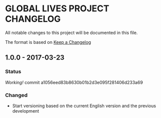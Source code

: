 # GLOBAL LIVES PROJECT CHANGELOG
All notable changes to this project will be documented in this file.

The format is based on [Keep a Changelog](http://keepachangelog.com/)

## 1.0.0 - 2017-03-23
### Status
*Working!* commit a1056eed83b8630b01b2d3e095f281406d233a69
### Changed
- Start versioning based on the current English version and the previous development
